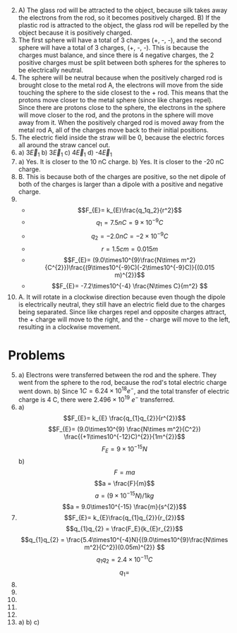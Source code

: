2)
	A) The glass rod will be attracted to the object, because silk takes away the electrons from the rod, so it becomes positively charged.
	B) If the plastic rod is attracted to the object, the glass rod will be repelled by the object because it is positively charged.
6)
	The first sphere will have a total of 3 charges (+, -, -), and the second sphere will have a total of 3 charges, (+, -, -). This is because the charges must balance, and since there is 4 negative charges, the 2 positive charges must be split between both spheres for the spheres to be electrically neutral.
11)
	The sphere will be neutral because when the positively charged rod is brought close to the metal rod A, the electrons will move from the side touching the sphere to the side closest to the + rod. This means that the protons move closer to the metal sphere (since like charges repel). Since there are protons close to the sphere, the electrons in the sphere will move closer to the rod, and the protons in the sphere will move away from it. When the positively charged rod is moved away from the metal rod A, all of the charges move back to their initial positions.
15)
	The electric field inside the straw will be 0, because the electric forces all around the straw cancel out.
18)
	a) 3$\overrightarrow{E}_1$
	b) 3$\overrightarrow{E}_1$
	c) 4$\overrightarrow{E}_1$
	d) -4$\overrightarrow{E}_1$
21)
	a) Yes. It is closer to the 10 nC charge.
	b) Yes. It is closer to the -20 nC charge.
23)
	B. This is because both of the charges are positive, so the net dipole of both of the charges is larger than a dipole with a positive and negative charge.
27)
	- $$F_{E}= k_{E}\frac{q_1q_2}{r^2}$$
	- $$q_{1} = 7.5 nC = 9\times10^{-9} C$$
	- $$q_{2} = -2.0 nC = -2\times10^{-9} C$$
	- $$r = 1.5 cm = 0.015m$$
	- $$F_{E}= (9.0\times10^{9}\frac{N\times m^2}{C^{2}})\frac{(9\times10^{-9}C)(-2\times10^{-9}C)}{(0.015 m)^{2}}$$
	- $$F_{E}= -7.2\times10^{-4} \frac{N\times C}{m^2} $$
29)
	A. It will rotate in a clockwise direction because even though the dipole is electrically neutral, they still have an electric field due to the charges being separated. Since like charges repel and opposite charges attract, the + charge will move to the right, and the - charge will move to the left, resulting in a clockwise movement. 

# Problems
5)
	a) Electrons were transferred between the rod and the sphere. They went from the sphere to the rod, because the rod's total electric charge went down. 
	b) Since $1 C = 6.24\times10^{18} e^-$, and the total transfer of electric charge is 4 C, there were $2.496\times10^{19}$ $e^-$ transferred.
9)
	a)$$F_{E}= k_{E} \frac{q_{1}q_{2}}{r^{2}}$$$$F_{E}= (9.0\times10^{9} \frac{N\times m^2}{C^2})
	\frac{(+1\times10^{-12}C)^{2}}{1m^{2}}$$$$F_{E}= 9\times10^{-15} N$$
	b) $$F = ma$$$$a = \frac{F}{m}$$ $$a = (9\times10^{-15}N)/1kg$$$$a = 9.0\times10^{-15} \frac{m}{s^{2}}$$
12)
	$$F_{E}= k_{E}\frac{q_{1}q_{2}}{r_{2}}$$ $$q_{1}q_{2} = \frac{F_E}{k_{E}r_{2}}$$ $$q_{1}q_{2} = \frac{5.4\times10^{-4}N}{(9.0\times10^{9}\frac{N\times m^2}{C^2})(0.05m)^{2}}   
$$ $$q_{1}q_{2} = 2.4\times10^{-11} C$$$$q_{1} = $$
15)
19)
24)
29)
31)
32)
	a)
	b)
	c)
	